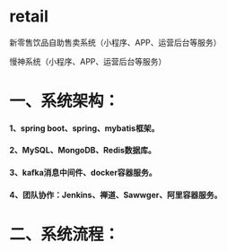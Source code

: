 # retail
新零售饮品自助售卖系统（小程序、APP、运营后台等服务）

慢神系统（小程序、APP、运营后台等服务）

# 一、系统架构：
 #### 1、spring boot、spring、mybatis框架。
 #### 2、MySQL、MongoDB、Redis数据库。
 #### 3、kafka消息中间件、docker容器服务。
 #### 4、团队协作：Jenkins、禅道、Sawwger、阿里容器服务。
  
# 二、系统流程：
  
